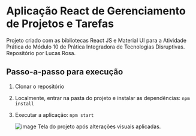 # Aplicação React de Gerenciamento de Projetos e Tarefas

Projeto criado com as bibliotecas React JS e Material UI para a Atividade Prática do Módulo 10 de Prática Integradora de Tecnologias Disruptivas. Repositório por Lucas Rosa.

## Passo-a-passo para execução

1. Clonar o repositório
2. Localmente, entrar na pasta do projeto e instalar as dependências:
   `
   npm install
   `
3. Executar a aplicação:
   `
   npm start
   `

   ![image](https://github.com/user-attachments/assets/4c537b35-5246-4824-811c-598fe271aeab)
   Tela do projeto após alterações visuais aplicadas.
